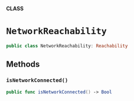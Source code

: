 **CLASS**

# `NetworkReachability`

```swift
public class NetworkReachability: Reachability
```

## Methods
### `isNetworkConnected()`

```swift
public func isNetworkConnected() -> Bool
```
